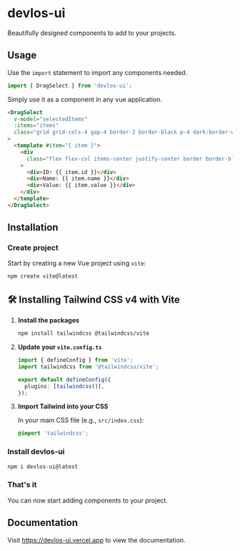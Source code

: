 # devlos-ui

Beautifully designed components to add to your projects.

## Usage

Use the `import` statement to import any components needed.

```js
import { DragSelect } from 'devlos-ui';
```

Simply use it as a component in any vue application.

```html
<DragSelect
  v-model="selectedItems"
  :items="items"
  class="grid grid-cols-4 gap-4 border-2 border-black p-4 dark:border-white"
>
  <template #item="{ item }">
    <div
      class="flex flex-col items-center justify-center border border-black p-2 dark:border-white"
    >
      <div>ID: {{ item.id }}</div>
      <div>Name: {{ item.name }}</div>
      <div>Value: {{ item.value }}</div>
    </div>
  </template>
</DragSelect>
```

## Installation

### Create project

Start by creating a new Vue project using `vite`:

```bash
npm create vite@latest
```

## 🛠️ Installing Tailwind CSS v4 with Vite

1. **Install the packages**

   ```bash
   npm install tailwindcss @tailwindcss/vite
   ```

2. **Update your `vite.config.ts`**

   ```ts
   import { defineConfig } from 'vite';
   import tailwindcss from '@tailwindcss/vite';

   export default defineConfig({
     plugins: [tailwindcss()],
   });
   ```

3. **Import Tailwind into your CSS**

   In your main CSS file (e.g., `src/index.css`):

   ```css
   @import 'tailwindcss';
   ```

### Install devlos-ui

```bash
npm i devlos-ui@latest
```

### That's it

You can now start adding components to your project.

## Documentation

Visit https://devlos-ui.vercel.app to view the documentation.
